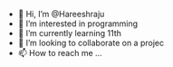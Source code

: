- 👋 Hi, I’m @Hareeshraju
- 👀 I’m interested in programming 
- 🌱 I’m currently learning 11th
- 💞️ I’m looking to collaborate on a projec
- 📫 How to reach me ...

<!---
Hareeshraju/Hareeshraju is a ✨ special ✨ repository because its `README.md` (this file) appears on your GitHub profile.
You can click the Preview link to take a look at your changes.
--->
